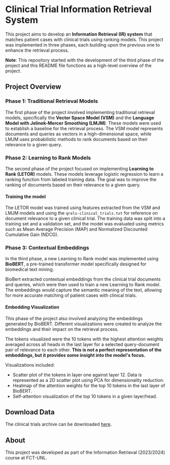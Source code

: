 # Clinical Trial Information Retrieval System
This project aims to develop an **Information Retrieval (IR) system** that matches patient cases with clinical trials using ranking models. This project was implemented in three phases, each building upon the previous one to enhance the retrieval process.

**Note**: This repository started with the development of the third phase of the project and this README file functions as a high-level overview of the project.


## Project Overview
### Phase 1: Traditional Retrieval Models
The first phase of the project involved implementing traditional retrieval models, specifically the **Vector Space Model (VSM)** and the **Language Model with Jelinek-Mercer Smoothing (LMJM)**. These models were used to establish a baseline for the retrieval process. The VSM model represents documents and queries as vectors in a high-dimensional space, while LMJM uses probabilistic methods to rank documents based on their relevance to a given query.

### Phase 2: Learning to Rank Models
The second phase of the project focused on implementing **Learning to Rank (LETOR)** models. These models leverage logistic regression to learn a ranking function from labeled training data. The goal was to improve the ranking of documents based on their relevance to a given query. 

#### Training the model
The LETOR model was trained using features extracted from the VSM and LMJM models and using the `qrels-clinical_trials.txt` for reference on document relevance to a given clinical trial. The training data was split into a training set and a validation set, and the model was evaluated using metrics such as Mean Average Precision (MAP) and Normalized Discounted Cumulative Gain (NDCG).

### Phase 3: Contextual Embeddings
In the third phase, a new Learning to Rank model was implemented using **BioBERT**, a pre-trained transformer model specifically designed for biomedical text mining. 

BioBert extracted contextual embeddings from the clinical trial documents and queries, which were then used to train a new Learning to Rank model. The embeddings would capture the semantic meaning of the text, allowing for more accurate matching of patient cases with clinical trials.

#### Embedding Visualization
This phase of the project also involved analyzing the embeddings generated by BioBERT. Different visualizations were created to analyze the embeddings and their impact on the retrieval process. 

The tokens visualized were the 10 tokens with the highest attention weights averaged across all heads in the last layer for a selected query-document pair of relevance to each other. **This is not a perfect representation of the embeddings, but it provides some insight into the model's focus.**

Visualizations included:
- Scatter plot of the tokens in layer one against layer 12. Data is represented as a 2D scatter plot using PCA for dimensionality reduction.
- Heatmap of the attention weights for the top 10 tokens in the last layer of BioBERT.
- Self-attention visualization of the top 10 tokens in a given layer/head.

## Download Data
The clinical trials archive can be downloaded [here](https://drive.google.com/yourlink).


## About
This project was developed as part of the Information Retrieval (2023/2024) course at FCT-UNL.